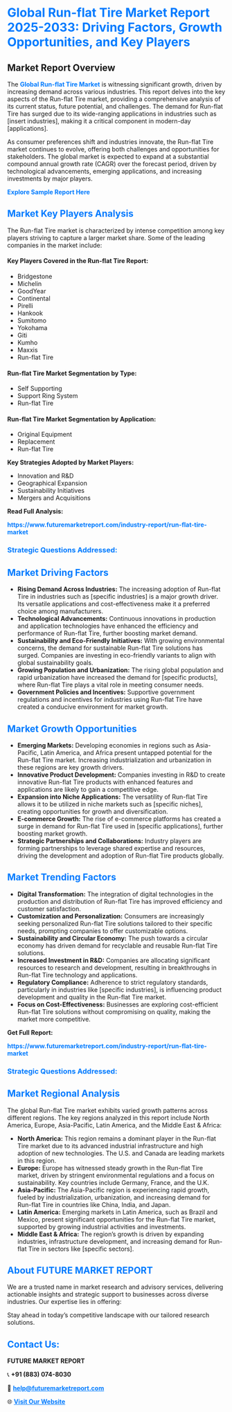 <h1 style="color: #007BFF;">Global Run-flat Tire Market Report 2025-2033: Driving Factors, Growth Opportunities, and Key Players</h1>

<section id="overview">
<h2>Market Report Overview</h2>
<p>The <a href="https://www.futuremarketreport.com/industry-report/run-flat-tire-market" style="color: #007BFF; text-decoration: none;"><strong>Global Run-flat Tire Market</strong></a> is witnessing significant growth, driven by increasing demand across various industries. This report delves into the key aspects of the Run-flat Tire market, providing a comprehensive analysis of its current status, future potential, and challenges. The demand for Run-flat Tire has surged due to its wide-ranging applications in industries such as [insert industries], making it a critical component in modern-day [applications].</p>
<p>As consumer preferences shift and industries innovate, the Run-flat Tire market continues to evolve, offering both challenges and opportunities for stakeholders. The global market is expected to expand at a substantial compound annual growth rate (CAGR) over the forecast period, driven by technological advancements, emerging applications, and increasing investments by major players.</p>
</section>

<section id="overview">
<p><a href="https://www.futuremarketreport.com/request-sample/reportId=28215" style="color: #007BFF; text-decoration: none;"><strong>Explore Sample Report Here</strong></a></p>
</section>

<section id="key-players">
<h2 style="color: #007BFF;">Market Key Players Analysis</h2>
<p>The Run-flat Tire market is characterized by intense competition among key players striving to capture a larger market share. Some of the leading companies in the market include:</p>
<h4>Key Players Covered in the Run-flat Tire Report:</h4>
<ul><li>Bridgestone</li><li>Michelin</li><li>GoodYear</li><li>Continental</li><li>Pirelli</li><li>Hankook</li><li>Sumitomo</li><li>Yokohama</li><li>Giti</li><li>Kumho</li><li>Maxxis</li><li>Run-flat Tire</li></ul>
<h4>Run-flat Tire Market Segmentation by Type:</h4>
<ul><li>Self Supporting</li><li>Support Ring System</li><li>Run-flat Tire</li></ul>

<h4>Run-flat Tire Market Segmentation by Application:</h4>
<ul><li>Original Equipment</li><li>Replacement</li><li>Run-flat Tire</li></ul>
<p><strong>Key Strategies Adopted by Market Players:</strong></p>
<ul>
<li>Innovation and R&D</li>
<li>Geographical Expansion</li>
<li>Sustainability Initiatives</li>
<li>Mergers and Acquisitions</li>
</ul>
</section>

<section>
<p><strong>Read Full Analysis: </strong></p><a href="https://www.futuremarketreport.com/industry-report/run-flat-tire-market" style="color: #007BFF; text-decoration: none;"><strong>https://www.futuremarketreport.com/industry-report/run-flat-tire-market</strong></a>
<h3 style="color: #007BFF;">Strategic Questions Addressed:</h3>
</section>

<section id="driving-factors">
<h2 style="color: #007BFF;">Market Driving Factors</h2>
<ul>
<li><strong>Rising Demand Across Industries:</strong> The increasing adoption of Run-flat Tire in industries such as [specific industries] is a major growth driver. Its versatile applications and cost-effectiveness make it a preferred choice among manufacturers.</li>
<li><strong>Technological Advancements:</strong> Continuous innovations in production and application technologies have enhanced the efficiency and performance of Run-flat Tire, further boosting market demand.</li>
<li><strong>Sustainability and Eco-Friendly Initiatives:</strong> With growing environmental concerns, the demand for sustainable Run-flat Tire solutions has surged. Companies are investing in eco-friendly variants to align with global sustainability goals.</li>
<li><strong>Growing Population and Urbanization:</strong> The rising global population and rapid urbanization have increased the demand for [specific products], where Run-flat Tire plays a vital role in meeting consumer needs.</li>
<li><strong>Government Policies and Incentives:</strong> Supportive government regulations and incentives for industries using Run-flat Tire have created a conducive environment for market growth.</li>
</ul>
</section>

<section id="growth-opportunities">
<h2 style="color: #007BFF;">Market Growth Opportunities</h2>
<ul>
<li><strong>Emerging Markets:</strong> Developing economies in regions such as Asia-Pacific, Latin America, and Africa present untapped potential for the Run-flat Tire market. Increasing industrialization and urbanization in these regions are key growth drivers.</li>
<li><strong>Innovative Product Development:</strong> Companies investing in R&D to create innovative Run-flat Tire products with enhanced features and applications are likely to gain a competitive edge.</li>
<li><strong>Expansion into Niche Applications:</strong> The versatility of Run-flat Tire allows it to be utilized in niche markets such as [specific niches], creating opportunities for growth and diversification.</li>
<li><strong>E-commerce Growth:</strong> The rise of e-commerce platforms has created a surge in demand for Run-flat Tire used in [specific applications], further boosting market growth.</li>
<li><strong>Strategic Partnerships and Collaborations:</strong> Industry players are forming partnerships to leverage shared expertise and resources, driving the development and adoption of Run-flat Tire products globally.</li>
</ul>
</section>

<section id="trending-factors">
<h2 style="color: #007BFF;">Market Trending Factors</h2>
<ul>
<li><strong>Digital Transformation:</strong> The integration of digital technologies in the production and distribution of Run-flat Tire has improved efficiency and customer satisfaction.</li>
<li><strong>Customization and Personalization:</strong> Consumers are increasingly seeking personalized Run-flat Tire solutions tailored to their specific needs, prompting companies to offer customizable options.</li>
<li><strong>Sustainability and Circular Economy:</strong> The push towards a circular economy has driven demand for recyclable and reusable Run-flat Tire solutions.</li>
<li><strong>Increased Investment in R&D:</strong> Companies are allocating significant resources to research and development, resulting in breakthroughs in Run-flat Tire technology and applications.</li>
<li><strong>Regulatory Compliance:</strong> Adherence to strict regulatory standards, particularly in industries like [specific industries], is influencing product development and quality in the Run-flat Tire market.</li>
<li><strong>Focus on Cost-Effectiveness:</strong> Businesses are exploring cost-efficient Run-flat Tire solutions without compromising on quality, making the market more competitive.</li>
</ul>
</section>

<section>
<p><strong>Get Full Report: </strong></p><a href="https://www.futuremarketreport.com/industry-report/run-flat-tire-market" style="color: #007BFF; text-decoration: none;"><strong>https://www.futuremarketreport.com/industry-report/run-flat-tire-market</strong></a>
<h3 style="color: #007BFF;">Strategic Questions Addressed:</h3>
</section>


<section id="regional-analysis">
<h2 style="color: #007BFF;">Market Regional Analysis</h2>
<p>The global Run-flat Tire market exhibits varied growth patterns across different regions. The key regions analyzed in this report include North America, Europe, Asia-Pacific, Latin America, and the Middle East & Africa:</p>
<ul>
<li><strong>North America:</strong> This region remains a dominant player in the Run-flat Tire market due to its advanced industrial infrastructure and high adoption of new technologies. The U.S. and Canada are leading markets in this region.</li>
<li><strong>Europe:</strong> Europe has witnessed steady growth in the Run-flat Tire market, driven by stringent environmental regulations and a focus on sustainability. Key countries include Germany, France, and the U.K.</li>
<li><strong>Asia-Pacific:</strong> The Asia-Pacific region is experiencing rapid growth, fueled by industrialization, urbanization, and increasing demand for Run-flat Tire in countries like China, India, and Japan.</li>
<li><strong>Latin America:</strong> Emerging markets in Latin America, such as Brazil and Mexico, present significant opportunities for the Run-flat Tire market, supported by growing industrial activities and investments.</li>
<li><strong>Middle East & Africa:</strong> The region’s growth is driven by expanding industries, infrastructure development, and increasing demand for Run-flat Tire in sectors like [specific sectors].</li>
</ul>
</section>

<footer>
<h2 style="color: #007BFF;">About FUTURE MARKET REPORT</h2>
<p>We are a trusted name in market research and advisory services, delivering actionable insights and strategic support to businesses across diverse industries. Our expertise lies in offering:</p>

<p>Stay ahead in today’s competitive landscape with our tailored research solutions.</p>

<h2 style="color: #007BFF;">Contact Us:</h2>
<p><strong>FUTURE MARKET REPORT</strong></p>
<p>📞 <strong>+91 (883) 074-8030</strong></p>
<p>📧 <strong><a href="mailto:help@futuremarketreport.com" style="color: #007BFF;">help@futuremarketreport.com</a></strong></p>
<p>🌐 <strong><a href="https://www.futuremarketreport.com/" style="color: #007BFF;">Visit Our Website</a></strong></p>
</footer>